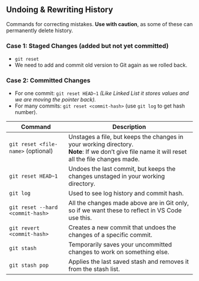 ## Undoing & Rewriting History

Commands for correcting mistakes. **Use with caution**, as some of these can permanently delete history.

### Case 1: Staged Changes (added but not yet committed)

* `git reset`
* We need to add and commit old version to Git again as we rolled back.

### Case 2: Committed Changes

* For one commit: `git reset HEAD~1`
  *(Like Linked List it stores values and we are moving the pointer back).*
* For many commits: `git reset <commit-hash>` (use `git log` to get hash number).

| Command                            | Description                                                                                                                                          |
| ---------------------------------- | ---------------------------------------------------------------------------------------------------------------------------------------------------- |
| `git reset <file-name>` (optional) | Unstages a file, but keeps the changes in your working directory. <br> **Note**: If we don’t give file name it will reset all the file changes made. |
| `git reset HEAD~1`                 | Undoes the last commit, but keeps the changes unstaged in your working directory.                                                                    |
| `git log`                          | Used to see log history and commit hash.                                                                                                             |
| `git reset --hard <commit-hash>`   | All the changes made above are in Git only, so if we want these to reflect in VS Code use this.                                                      |
| `git revert <commit-hash>`         | Creates a new commit that undoes the changes of a specific commit.                                                                                   |
| `git stash`                        | Temporarily saves your uncommitted changes to work on something else.                                                                                |
| `git stash pop`                    | Applies the last saved stash and removes it from the stash list.                                                                                     |
